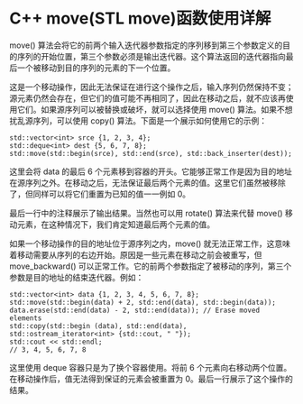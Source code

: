 # C++ move(STL move)函数使用详解

move() 算法会将它的前两个输入迭代器参数指定的序列移到第三个参数定义的目的序列的开始位置，第三个参数必须是输出迭代器。这个算法返回的迭代器指向最后一个被移动到目的序列的元素的下一个位置。

这是一个移动操作，因此无法保证在进行这个操作之后，输入序列仍然保持不变；源元素仍然会存在，但它们的值可能不再相同了，因此在移动之后，就不应该再使用它们。如果源序列可以被替换或破坏，就可以选择使用 move() 算法。如果不想扰乱源序列，可以使用 copy() 算法。下面是一个展示如何使用它的示例：

```
std::vector<int> srce {1, 2, 3, 4};
std::deque<int> dest {5, 6, 7, 8};
std::move(std::begin(srce), std::end(srce), std::back_inserter(dest));
```

这里会将 data 的最后 6 个元素移到容器的开头。它能够正常工作是因为目的地址在源序列之外。在移动之后，无法保证最后两个元素的值。这里它们虽然被移除了，但同样可以将它们重置为已知的值一一例如 0。

最后一行中的注释展示了输出结果。当然也可以用 rotate() 算法来代替 move() 移动元素，在这种情况下，我们肯定知道最后两个元素的值。

如果一个移动操作的目的地址位于源序列之内，move() 就无法正常工作，这意味着移动需要从序列的右边开始。原因是一些元素在移动之前会被重写，但 move_backward() 可以正常工作。它的前两个参数指定了被移动的序列，第三个参数是目的地址的结束迭代器。例如：

```
std::vector<int> data {1, 2, 3, 4, 5, 6, 7, 8};
std::move(std::begin(data) + 2, std::end(data), std::begin(data));
data.erase(std::end(data) - 2, std::end(data)); // Erase moved elements
std::copy(std::begin (data), std::end(data), std::ostream_iterator<int> {std::cout, " "});
std::cout << std::endl;
// 3, 4, 5, 6, 7, 8
```

这里使用 deque 容器只是为了换个容器使用。将前 6 个元素向右移动两个位置。在移动操作后，值无法得到保证的元素会被重置为 0。最后一行展示了这个操作的结果。